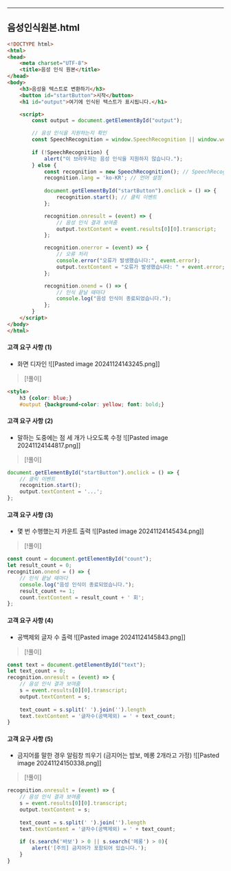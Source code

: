 
---
## 음성인식원본.html
```html
<!DOCTYPE html>
<html>
<head>
    <meta charset="UTF-8">
    <title>음성 인식 원본</title>
</head>
<body>
    <h3>음성을 텍스트로 변환하기</h3>
    <button id="startButton">시작</button>
    <h1 id="output">여기에 인식된 텍스트가 표시됩니다.</h1>

    <script>
        const output = document.getElementById("output");

        // 음성 인식을 지원하는지 확인
        const SpeechRecognition = window.SpeechRecognition || window.webkitSpeechRecognition;
        
        if (!SpeechRecognition) {
            alert("이 브라우저는 음성 인식을 지원하지 않습니다.");
        } else {
            const recognition = new SpeechRecognition(); // SpeechRecognition 객체 생성
            recognition.lang = 'ko-KR'; // 언어 설정
            
            document.getElementById("startButton").onclick = () => {
                recognition.start(); // 클릭 이벤트
            };

            recognition.onresult = (event) => {
                // 음성 인식 결과 보여줌
                output.textContent = event.results[0][0].transcript;
            };

            recognition.onerror = (event) => {
                // 오류 처리
                console.error("오류가 발생했습니다:", event.error);
                output.textContent = "오류가 발생했습니다: " + event.error;
            };

            recognition.onend = () => {
                // 인식 끝날 때마다
                console.log("음성 인식이 종료되었습니다.");
            };
        }
    </script>
</body>
</html>
```

#### 고객 요구 사항 (1) 
- 화면 디자인 
![[Pasted image 20241124143245.png]]
>[!풀이]
```html
<style>
	h3 {color: blue;}
	#output {background-color: yellow; font: bold;}
```

#### 고객 요구 사항 (2)
- 말하는 도중에는 점 세 개가 나오도록 수정
![[Pasted image 20241124144817.png]]
>[!풀이]
```js
document.getElementById("startButton").onclick = () => {
	// 클릭 이벤트
	recognition.start(); 
	output.textContent = '...';
};
```

#### 고객 요구 사항 (3)
- 몇 번 수행했는지 카운트 출력
![[Pasted image 20241124145434.png]]
>[!풀이]
```js
const count = document.getElementById("count");
let result_count = 0;
recognition.onend = () => {
	// 인식 끝날 때마다
	console.log("음성 인식이 종료되었습니다.");
	result_count += 1;
	count.textContent = result_count + ' 회';
};
```

#### 고객 요구 사항 (4)
- 공백제외 글자 수 출력
![[Pasted image 20241124145843.png]]
>[!풀이]
```js
const text = document.getElementById("text");
let text_count = 0;
recognition.onresult = (event) => {
	// 음성 인식 결과 보여줌
	s = event.results[0][0].transcript;
	output.textContent = s;
	
	text_count = s.split(' ').join('').length
	text.textContent = '글자수(공백제외) = ' + text_count;
}
```

#### 고객 요구 사항 (5)
- 금지어를 말한 경우 알림창 띄우기 (금지어는 밥보, 메롱 2개라고 가정)
![[Pasted image 20241124150338.png]]
>[!풀이]
```js
recognition.onresult = (event) => {
	// 음성 인식 결과 보여줌
	s = event.results[0][0].transcript;
	output.textContent = s;
	
	text_count = s.split(' ').join('').length
	text.textContent = '글자수(공백제외) = ' + text_count;
	
	if (s.search('바보') > 0 || s.search('메롱') > 0){
		alert('[주의] 금지어가 포함되어 있습니다.');
	}
}
```

